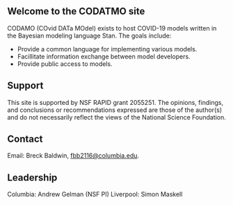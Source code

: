 ## Welcome to the CODATMO site

CODAMO (COvid DATa MOdel) exists to host COVID-19 models written in the Bayesian modeling language Stan. The goals include:
- Provide a common language for implementing various models.
- Facillitate information exchange between model developers.
- Provide public access to models.

## Support

This site is supported by NSF RAPID grant 2055251. The opinions, findings, and conclusions or recommendations expressed are those of the author(s) and do not necessarily reflect the views of the National Science Foundation.

## Contact

Email: Breck Baldwin, fbb2116@columbia.edu. 

## Leadership

Columbia: Andrew Gelman (NSF PI)
Liverpool: Simon Maskell


